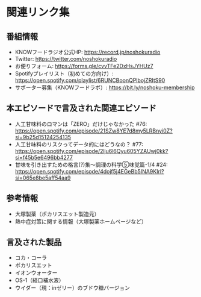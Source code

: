 # 関連リンク集

## 番組情報
- KNOWフードラジオ公式HP: https://record.jp/noshokuradio
- Twitter: https://twitter.com/noshokuradio
- お便りフォーム: https://forms.gle/cvvTFe2DxHsJYHUz7
- Spotifyプレイリスト（初めての方向け）: https://open.spotify.com/playlist/6RUNCBoonQPlbojZRItS90
- サポーター募集（KNOWフードラボ）: https://bit.ly/noshoku-membership

## 本エピソードで言及された関連エピソード
- 人工甘味料のロマンは「ZERO」だけじゃなかった #76: https://open.spotify.com/episode/21SZw8YE7d8my5LRBnyi0Z?si=9b25d15124254135
- 人工甘味料のリスクってデータ的にはどうなの？ #77: https://open.spotify.com/episode/2lju6l6Qyu605YZAUwj0kk?si=f45b5e6496bb4277
- 甘味を引き出すための格言(?)集〜調理の科学⑤味覚篇-1/4 #24: https://open.spotify.com/episode/4dojf5j4EGeBb5INA9KIrl?si=065e8be5aff54aa9

## 参考情報
- 大塚製薬（ポカリスエット製造元）
- 熱中症対策に関する情報（大塚製薬ホームページなど）

## 言及された製品
- コカ・コーラ
- ポカリスエット
- イオンウォーター
- OS-1（経口補水液）
- ウイダー（現：inゼリー）のブドウ糖バージョン
